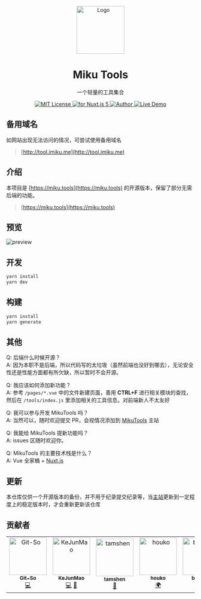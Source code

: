 <p align="center"><img src="./static/icon.png"
        alt="Logo" width="128" height="128" style="max-width: 100%;"></p>
<h1 align="center">Miku Tools</h1>                                             
<p align="center">一个轻量的工具集合   </p>
<p align="center">
    <a href="https://github.com/Ice-Hazymoon/MikuTools/blob/master/LICENSE">
        <img src="https://img.shields.io/github/license/Ice-Hazymoon/MikuTools.svg" alt="MIT License" />
    </a>
    <a href="https://vuejs.org/">
        <img src="https://img.shields.io/badge/nuxt.js-v5.x-green.svg" alt="for Nuxt.js 5">
    </a>
    <a href="http://imiku.me/">
        <img src="https://badgen.net/badge/author/Ice-Hazymoon/f2a" alt="Author">
    </a>
    <a href="a">
        <img src="https://img.shields.io/badge/%F0%9F%9A%80-open--in--browser-e10079.svg" alt="Live Demo">
    </a>
</p>

## 备用域名

如网站出现无法访问的情况，可尝试使用备用域名

> [http://tool.imiku.me](http://tool.imiku.me)

## 介绍

本项目是 [https://miku.tools](https://miku.tools) 的开源版本，保留了部分无需后端的功能。

> [https://miku.tools](https://miku.tools)

## 预览

![preview](./static/preview.png)

## 开发

```bash
yarn install
yarn dev
```

## 构建

```bash
yarn install
yarn generate
```

## 其他

Q: 后端什么时候开源？  
A: 因为本职不是后端，所以代码写的太垃圾（虽然前端也没好到哪去），无论安全性还是性能方面都有所欠缺，所以暂时不会开源。

Q: 我应该如何添加新功能？  
A: 参考 `/pages/*.vue` 中的文件新建页面，善用 **CTRL+F** 进行相关模块的查找，然后在 `/tools/index.js` 里添加相关的工具信息。对前端新人不太友好

Q: 我可以参与开发 MikuTools 吗？  
A: 当然可以，随时欢迎提交 PR，会视情况添加到 [MikuTools](https://miku.tools) 主站

Q: 我能给 MikuTools 提新功能吗？  
A: issues 区随时欢迎你。

Q: MikuTools 的主要技术栈是什么？  
A: Vue 全家桶 + [Nuxt.js](https://zh.nuxtjs.org/)

## 更新

本仓库仅供一个开源版本的备份，并不用于纪录提交纪录等，当[主站](https://miku.tools)更新到一定程度上的稳定版本时，才会重新更新该仓库

## 贡献者

<!-- ALL-CONTRIBUTORS-LIST:START - Do not remove or modify this section -->
<!-- prettier-ignore-start -->
<!-- markdownlint-disable -->
<table>
  <tr>
    <td align="center"><a href="https://github.com/Git-So"><img src="https://avatars0.githubusercontent.com/u/22292451?v=4" width="100px;" alt="Git-So"/><br /><sub><b>Git-So</b></sub></a><br /><a href="https://github.com/Ice-Hazymoon/MikuTools/commits?author=Git-So" title="Code">💻</a></td>
    <td align="center"><a href="https://github.com/KeJunMao"><img src="https://avatars0.githubusercontent.com/u/18414281?v=4" width="100px;" alt="KeJunMao"/><br /><sub><b>KeJunMao</b></sub></a><br /><a href="https://github.com/Ice-Hazymoon/MikuTools/commits?author=KeJunMao" title="Code">💻</a> <a href="#question-KeJunMao" title="Answering Questions">💬</a></td>
    <td align="center"><a href="https://github.com/tamshen"><img src="https://avatars0.githubusercontent.com/u/33705179?v=4" width="100px;" alt="tamshen"/><br /><sub><b>tamshen</b></sub></a><br /><a href="#design-tamshen" title="Design">🎨</a></td>
    <td align="center"><a href="https://github.com/houko"><img src="https://avatars0.githubusercontent.com/u/12625278?v=4" width="100px;" alt="houko"/><br /><sub><b>houko</b></sub></a><br /><a href="#translation-houko" title="Translation">🌍</a></td>
    <td align="center"><a href="https://github.com/bougieL"><img src="https://avatars0.githubusercontent.com/u/36102904?v=4" width="100px;" alt="bougieL"/><br /><sub><b>bougieL</b></sub></a><br /><a href="https://github.com/Ice-Hazymoon/MikuTools/commits?author=bougieL" title="Code">💻</a> <a href="#ideas-bougieL" title="Ideas, Planning, & Feedback">🤔</a></td>
  </tr>
</table>

<!-- markdownlint-enable -->
<!-- prettier-ignore-end -->
<!-- ALL-CONTRIBUTORS-LIST:END -->
